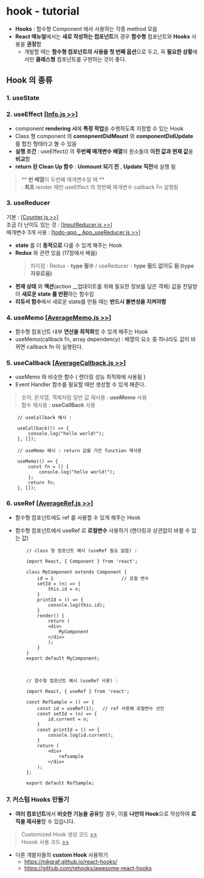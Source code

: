 # hook - tutorial
  - **Hooks** : 함수형 Component 에서 사용하는 각종 method 모음
  - **React 매뉴얼**에서는 **새로 작성하는 컴포넌트**의 경우 **함수형** 컴포넌트와 **Hooks** 사용을 **권장**함
    -  개발할 때는 **함수형 컴포넌트의 사용을 첫 번째 옵션**으로 두고, 꼭 **필요한 상황**에서만 **클래스형** 컴포넌트를 구현하는 것이 좋다.


 ## Hook 의 종류
   ### 1. useState
   ### 2. useEffect [[Info.js >>](./src/2.useEffect/Info.js)]
   - component **rendering 시**에 **특정 작업**을 수행하도록 지정할 수 있는 Hook
   - Class 형 component 의 **comopnentDidMount** 와 **componentDidUpdate** 를 합친 형태라고 볼 수 있음
   - **실행 조건** : useEffect() 의 **두번째 매개변수 배열**의 원소들의 **이전 값과 현재 값**을 **비교**함
   - **return 된 Clean Up 함수** :  **Unmount 되기 전** , **Update 직전**에 실행 됨

> ** **빈 배열**이 두번째 매개변수일 때 **   
> : **최초** render 때만 useEffect 의 첫번째 매개변수 callback Fn 실행됨

   ### 3. useReducer 
   기본 : [[Counter.js >>](./src/3.useReducer/Counter.js)]   
   조금 더 난이도 있는 것 : [[InputReducer.js >>](./src/3.useReducer/InputReducer.js)]   
   매개변수 3개 사용 : [[todo-app _ App_useReducer.js >>](https://github.com/seong7/react-todo-app/blob/master/src/App_useReducer.js#L38)]
   
   - **state** 를 더 **동적으로** 다룰 수 있게 해주는 Hook 
   - **Redux** 와 관련 있음 (17장에서 배움)
     > 차이점 : Redux - **type 필수** / useReducer - **type 필드 없어도 됨 (type 자유로움)** 
   - **현재 상태** 와 **액션**(action __업데이트를 위해 필요한 정보를 담은 객체) 값을 전달받아 **새로운 state 를 반환**하는 함수임
   - **리듀서 함수**에서 새로운 state를 만들 때는 **반드시 불변성을 지켜야함**

   ### 4. useMemo [[AverageMemo.js >>](./src/4.useMemo/AverageMemo.js)]
   - 함수형 컴포넌트 내부 **연산을 최적화**할 수 있게 해주는 Hook
   - useMemo(callback fn, array dependency)  : 배열의 요소 중 하나라도 값이 바뀌면 callback fn 이 실행된다.

   
   ### 5. useCallback [[AverageCallback.js >>](./src/5.useCallback/AverageCallback.js)]
   - useMemo 와 비슷한 함수 ( 렌더링 성능 최적화에 사용됨 )
   - Event Handler 함수를 필요할 때만 생성할 수 있게 해준다.

   > 숫자, 문자열, 객체처럼 일반 값 재사용 : **useMemo** 사용   
   > 함수 재사용 :  **useCallBack** 사용
        
        // useCallback 예시 :

        useCallback(() => {
            console.log("hello world!");
        }, []);

        // useMemo 예시 : return 값을 가진 function 재사용

        useMemo(() => {
            const fn = () {
                console.log("hello world!");
            };
            return fn;
        }, []);


  ### 6. useRef [[AverageRef.js >>](./src/6.useRef/AverageRef.js)]
  - 함수형 컴포넌트에도 ref 를 사용할 수 있게 해주는 Hook
  - 함수형 컴포넌트에서 useRef 로 **로컬변수** 사용하기 (렌더링과 상관없이 바뀔 수 있는 값)
                    
            // class 형 컴포넌트 예시 (useRef 필요 없음) :

            import React, { Component } from 'react';
        
            class MyComponent extends Component {
                id = 1                         // 로컬 변수 
                setId = (n) => {
                    this.id = n;
                }
                printId = () => {
                    console.log(this.id);
                }
                render() {
                    return (
                    <div>
                        MyComponent
                    </div>
                    );
                }
            }
            export default MyComponent;



            // 함수형 컴포넌트 예시 (useRef 사용) : 

            import React, { useRef } from 'react';
            
            const RefSample = () => {
                const id = useRef(1);   // ref 사용해 로컬변수 선언
                const setId = (n) => {
                    id.current = n;
                }
                const printId = () => {
                    console.log(id.current);
                }
                return (
                    <div>
                        refsample
                    </div>
                );
            };
            
            export default RefSample;
                

  ### 7. 커스텀 Hooks 만들기
  - **여러 컴포넌트**에서 **비슷한 기능을 공유**할 경우, 이를 **나만의 Hook**으로 작성하여 **로직을 재사용**할 수 있습니다.
  > Customized Hook 생성 코드 [>>](./7.useCostom/Info.js)   
  > Hoook 사용 코드 [>>](./7.useCostom/useInputs.js)

  - 다른 개발자들의 **custom Hook** 사용하기
    - https://nikgraf.github.io/react-hooks/
    - https://github.com/rehooks/awesome-react-hooks
